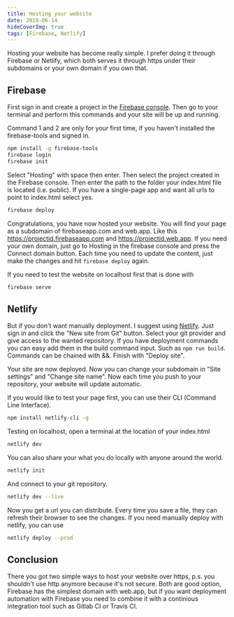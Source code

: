 ```yaml
---
title: Hosting your website
date: 2019-06-14
hideCoverImg: true
tags: [Firebase, Netlify]
---
```


Hosting your website has become really simple. I prefer doing it through Firebase or Netlify, which both serves it through https under their subdomains or your own domain if you own that.

## Firebase

First sign in and create a project in the [Firebase console](https://console.firebase.google.com/). Then go to your terminal and perform this commands and your site will be up and running.

Command 1 and 2 are only for your first time, if you haven't installed the firebase-tools and signed in.

```bash
npm install -g firebase-tools
firebase login
firebase init
```

Select "Hosting" with space then enter. Then select the project created in the Firebase console. Then enter the path to the folder your index.html file is located (i.e. public). If you have a single-page app and want all urls to point to index.html select yes.

```bash
firebase deploy
```

Congratulations, you have now hosted your website. You will find your page as a subdomain of firebaseapp.com and web.app. Like this https://projectid.firebaseapp.com and https://projectid.web.app. If you need your own domain, just go to Hosting in the firebase console and press the Connect domain button. Each time you need to update the content, just make the changes and hit `firebase deploy` again.

If you need to test the website on localhost first that is done with

```bash
firebase serve
```

## Netlify

But if you don't want manually deployment. I suggest using [Netlify](https://app.netlify.com/). Just sign in and click the "New site from Git" button. Select your git provider and give access to the wanted repository. If you have deployment commands you can easy add them in the build command input. Such as `npm run build`. Commands can be chained with &&. Finish with "Deploy site".

Your site are now deployed. Now you can change your subdomain in "Site settings" and "Change site name". Now each time you push to your repository, your website will update automatic.

If you would like to test your page first, you can use their CLI (Command Line Interface).

```bash
npm install netlify-cli -g
```

Testing on localhost, open a terminal at the location of your index.html

```bash
netlify dev
```

You can also share your what you do locally with anyone around the world.

```bash
netlify init
```

And connect to your git repository.

```bash
netlify dev --live
```

Now you get a url you can distribute. Every time you save a file, they can refresh their browser to see the changes.
If you need manually deploy with netlify, you can use

```bash
netlify deploy --prod
```

## Conclusion

There you got two simple ways to host your website over https, p.s. you shouldn't use http anymore because it's not secure. Both are good option, Firebase has the simplest domain with web.app, but if you want deployment automation with Firebase you need to combine it with a continious integration tool such as Gitlab CI or Travis CI.
